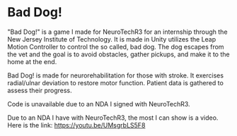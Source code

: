 # Bad Dog!

"Bad Dog!" is a game I made for NeuroTechR3 for an internship through the New Jersey Institute of Technology. It is made in Unity utilizes the Leap Motion Controller to control the so called, bad dog. The dog escapes from the vet and the goal is to avoid obstacles, gather pickups, and make it to the home at the end.

Bad Dog! is made for neurorehabilitation for those with stroke. It exercises radial/ulnar deviation to restore motor function. Patient data is gathered to assess their progress.

Code is unavailable due to an NDA I signed with NeuroTechR3.

Due to an NDA I have with NeuroTechR3, the most I can show is a video. Here is the link: https://youtu.be/UMsgrbLS5F8
